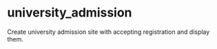 # university_admission
Create university admission site with accepting registration and display them.

